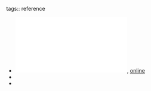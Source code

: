tags:: reference

- ![local copy](../assets/solutions-handout7-mathwriting_1682495511486_0.pdf), [online](https://modelingsimulation.github.io/TeachingWriting2020/Resources/solutions-handout7-mathwriting.pdf)
-
-